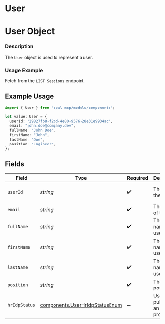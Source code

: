 # User

# User Object
### Description
The `User` object is used to represent a user.

### Usage Example
Fetch from the `LIST Sessions` endpoint.

## Example Usage

```typescript
import { User } from "opal-mcp/models/components";

let value: User = {
  userId: "29827fb8-f2dd-4e80-9576-28e31e9934ac",
  email: "john.doe@company.dev",
  fullName: "John Doe",
  firstName: "John",
  lastName: "Doe",
  position: "Engineer",
};
```

## Fields

| Field                                                                            | Type                                                                             | Required                                                                         | Description                                                                      | Example                                                                          |
| -------------------------------------------------------------------------------- | -------------------------------------------------------------------------------- | -------------------------------------------------------------------------------- | -------------------------------------------------------------------------------- | -------------------------------------------------------------------------------- |
| `userId`                                                                         | *string*                                                                         | :heavy_check_mark:                                                               | The ID of the user.                                                              | h0z968412-2451-4bbd-42h4-057l715d917m                                            |
| `email`                                                                          | *string*                                                                         | :heavy_check_mark:                                                               | The email of the user.                                                           | john.doe@company.dev                                                             |
| `fullName`                                                                       | *string*                                                                         | :heavy_check_mark:                                                               | The full name of the user.                                                       | John Doe                                                                         |
| `firstName`                                                                      | *string*                                                                         | :heavy_check_mark:                                                               | The first name of the user.                                                      | John                                                                             |
| `lastName`                                                                       | *string*                                                                         | :heavy_check_mark:                                                               | The last name of the user.                                                       | Doe                                                                              |
| `position`                                                                       | *string*                                                                         | :heavy_check_mark:                                                               | The user's position.                                                             | Senior Engineer                                                                  |
| `hrIdpStatus`                                                                    | [components.UserHrIdpStatusEnum](../../models/components/userhridpstatusenum.md) | :heavy_minus_sign:                                                               | User status pulled from an HR/IDP provider.                                      | ACTIVE                                                                           |